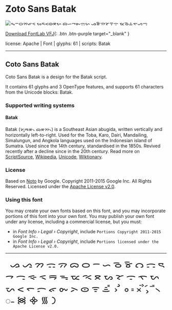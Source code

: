 

# Zoto Sans Batak

![ᯓᯇᯆᯂᯠᯑ ᯗᯍᯝᯣᯖᯛ ᯅᯈᯎᯡᯃᯜ ᯀᯊᯄᯘᯤᯙ ᯔᯉᯥᯚᯁᯏ](images/zotosans-batak.svg)

[Download FontLab VFJ](https://downgit.github.io/#/home?url=https://github.com/fontlabcom/getgo-fonts/blob/main/getgo-fonts/apache/zotosans/zotosans-batak.ttf){: .btn .btn-purple target="_blank" }

license: Apache \| Font \| glyphs: 61 \| scripts: Batak

---


## Coto Sans Batak

Coto Sans Batak is a design for the Batak script.

It contains 61 glyphs and 3 OpenType features, and supports 61 characters from the Unicode blocks: Batak.


### Supported writing systems


#### Batak

Batak (ᯘᯮᯒᯖ᯲ ᯅᯖᯂ᯲) is a Southeast Asian abugida, written vertically and horizontally left-to-right. Used for the Toba, Karo, Dairi, Mandailing, Simalungun, and Angkola languages used on the Indonesian island of Sumatra. Used since the 14th century, standardised in the 1850s. Revived recently after a decline since in the 20th century. Read more on [ScriptSource](https://scriptsource.org/scr/Batk), [Wikipedia](https://en.wikipedia.org/wiki/ISO_15924:Batk), [Unicode](https://www.unicode.org/versions/Unicode13.0.0/ch17.pdf#G27226), [Wiktionary](https://en.wiktionary.org/wiki/Category:Batak_script).


### License

Based on [Noto](https://github.com/notofonts) by Google. Copyright 2011-2015 Google Inc. All Rights Reserved. Licensed under the [Apache License v2.0](https://www.apache.org/licenses/LICENSE-2.0.txt).

### Using this font

You may create your own fonts based on this font, and you may incorporate portions of this font into your own font. You may publish your own font under any license, including a commercial license, but you must:

- in _Font Info › Legal › Copyright_, include `Portions Copyright 2011-2015 Google Inc.`
- in _Font Info › Legal › Copyright_, include `Portions licensed under the Apache License v2.0.`


---

<div style="font-family: Zoto Sans Batak; font-size: 2em;">
       ᯀ ᯁ ᯂ ᯃ ᯄ ᯅ ᯆ ᯇ ᯈ ᯉ ᯊ ᯋ ᯌ ᯍ ᯎ ᯏ ᯐ ᯑ ᯒ ᯓ ᯔ ᯕ ᯖ ᯗ ᯘ ᯙ ᯚ ᯛ ᯜ ᯝ ᯞ ᯟ ᯠ ᯡ ᯢ ᯣ ᯤ ᯥ ᯦ ᯧ ᯨ ᯩ ᯪ ᯫ ᯬ ᯭ ᯮ ᯯ ᯰ ᯱ ᯲ ᯳ ᯼ ᯽ ᯾ ᯿ ﻿
</div>

